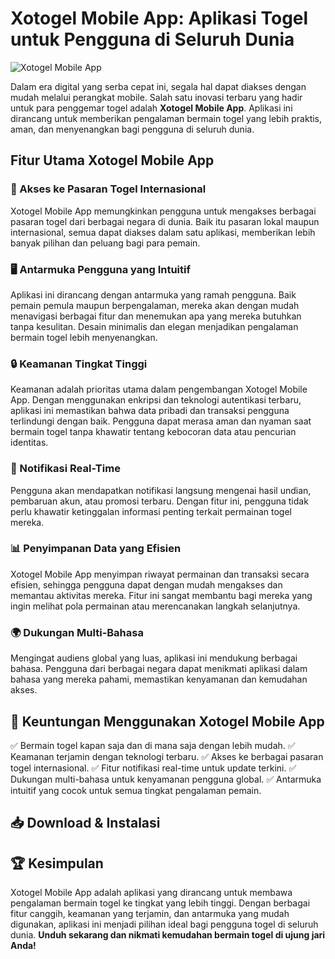 # Xotogel Mobile App: Aplikasi Togel untuk Pengguna di Seluruh Dunia

![Xotogel Mobile App]([https://raw.githubusercontent.com/Rejekibet-Unduh-Gratis-Untuk-Android/main/logo.png](https://raw.githubusercontent.com/gaskangacor/Xotogel-Mobile-App-Aplikasi-Togel-untuk-Pengguna-di-Seluruh-Dunia/main/xo46.jpg))

Dalam era digital yang serba cepat ini, segala hal dapat diakses dengan mudah melalui perangkat mobile. Salah satu inovasi terbaru yang hadir untuk para penggemar togel adalah **Xotogel Mobile App**. Aplikasi ini dirancang untuk memberikan pengalaman bermain togel yang lebih praktis, aman, dan menyenangkan bagi pengguna di seluruh dunia.

## Fitur Utama Xotogel Mobile App

### 🎯 Akses ke Pasaran Togel Internasional
Xotogel Mobile App memungkinkan pengguna untuk mengakses berbagai pasaran togel dari berbagai negara di dunia. Baik itu pasaran lokal maupun internasional, semua dapat diakses dalam satu aplikasi, memberikan lebih banyak pilihan dan peluang bagi para pemain.

### 🖥️ Antarmuka Pengguna yang Intuitif
Aplikasi ini dirancang dengan antarmuka yang ramah pengguna. Baik pemain pemula maupun berpengalaman, mereka akan dengan mudah menavigasi berbagai fitur dan menemukan apa yang mereka butuhkan tanpa kesulitan. Desain minimalis dan elegan menjadikan pengalaman bermain togel lebih menyenangkan.

### 🔒 Keamanan Tingkat Tinggi
Keamanan adalah prioritas utama dalam pengembangan Xotogel Mobile App. Dengan menggunakan enkripsi dan teknologi autentikasi terbaru, aplikasi ini memastikan bahwa data pribadi dan transaksi pengguna terlindungi dengan baik. Pengguna dapat merasa aman dan nyaman saat bermain togel tanpa khawatir tentang kebocoran data atau pencurian identitas.

### 📢 Notifikasi Real-Time
Pengguna akan mendapatkan notifikasi langsung mengenai hasil undian, pembaruan akun, atau promosi terbaru. Dengan fitur ini, pengguna tidak perlu khawatir ketinggalan informasi penting terkait permainan togel mereka.

### 📊 Penyimpanan Data yang Efisien
Xotogel Mobile App menyimpan riwayat permainan dan transaksi secara efisien, sehingga pengguna dapat dengan mudah mengakses dan memantau aktivitas mereka. Fitur ini sangat membantu bagi mereka yang ingin melihat pola permainan atau merencanakan langkah selanjutnya.

### 🌍 Dukungan Multi-Bahasa
Mengingat audiens global yang luas, aplikasi ini mendukung berbagai bahasa. Pengguna dari berbagai negara dapat menikmati aplikasi dalam bahasa yang mereka pahami, memastikan kenyamanan dan kemudahan akses.

## 📌 Keuntungan Menggunakan Xotogel Mobile App
✅ Bermain togel kapan saja dan di mana saja dengan lebih mudah.
✅ Keamanan terjamin dengan teknologi terbaru.
✅ Akses ke berbagai pasaran togel internasional.
✅ Fitur notifikasi real-time untuk update terkini.
✅ Dukungan multi-bahasa untuk kenyamanan pengguna global.
✅ Antarmuka intuitif yang cocok untuk semua tingkat pengalaman pemain.

## 📥 Download & Instalasi

## 🏆 Kesimpulan
Xotogel Mobile App adalah aplikasi yang dirancang untuk membawa pengalaman bermain togel ke tingkat yang lebih tinggi. Dengan berbagai fitur canggih, keamanan yang terjamin, dan antarmuka yang mudah digunakan, aplikasi ini menjadi pilihan ideal bagi pengguna togel di seluruh dunia. **Unduh sekarang dan nikmati kemudahan bermain togel di ujung jari Anda!**

